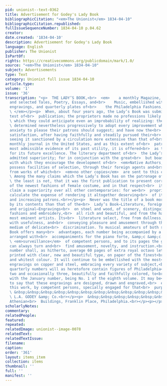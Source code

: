 ```yaml
---
pid: unionist--text-0362
title: Advertisement for Godey's Lady Book
bibliographicCitation: "<em>The Unionist</em> 1834-04-10"
bibliographicCitation.republished: 
fullIssueSequenceNumber: 1834-04-10 p.04.62
creator: 
date.created: '1834-04-10'
description: Advertisement for Godey's Lady Book
language: English
publisher: The Unionist
IsPartOf: 
rights: https://creativecommons.org/publicdomain/mark/1.0/
source: "<em>The Unionist</em> 1834-04-10"
subject: Advertisements
type: Text
category: Unionist full issue 1834-04-10
article.type: 
volume: '1'
issue: '36'
transcription: "<p>  THE LADY’S BOOK,<br>  <em>    a monthly Magazine, of original
  and selected Tales, Poetry, Essays, and<br>    Music, embellished with several hundred
  engravings, and quarterly plates of<br>    the Philadelphia Fashions, superbly colored.<br>
  \ </em></p><p>  When, about four years ago, the Lady’s Book was submitted to the
  test of<br>  publication; the proprietors made no professions likely to create expectations<br>
  \ which they could anticipate even an improbability of realizing: they were<br>
  \ determined nevertheless progressively to adopt every improvement which<br>  diligent
  anxiety to please their patrons should suggest; and have now the<br>  remunerating
  satisfaction, after having faithfully and steadily pursued their<br>  course, of
  seeing it sanctioned by a circulation more extensive than that of<br>  any other
  monthly journal in the United States, and as this extent of<br>  patronage is the
  most admissible evidence of its past utility, it is offered<br>  as the best guarantee
  for its future excellence. The literary department of<br>  the Lady’s Book is of
  admitted superiority; for in conjunction with the great<br>  but boasted liberality
  with which they encourage the development of<br>  <em>Native Authors,</em>  they
  possess facilities of selection, through their foreign agents and<br>  correspondents
  from works of which<br>  <em>no other copies</em>  are sent to this country.<br></p><p>
  \ Among the many claims which the Lady’s Book has on the patronage of Americans,<br>
  \ the least is not, that it was the first publication to present correct<br>  representations
  of the newest fashions of female costume, and in that respect<br>  it may fairly
  claim a superiority over all other contemporaries: for we<br>  proprietors seldom
  calculate the expense of rendering it altogether deserving<br>  of its increased
  and increasing patrons.<br></p><p>  Never was the title of a book more justified
  by its contents than that of the<br>  Lady’s Book—Literature, foreign and domestic—selected
  and original—Engravings<br>  on steel and wood, of scenery, distinguished persons,
  fashions and embroidery,<br>  all rich and beautiful, and from the hands of the
  most eminent artists. Its<br>  literature select, free from dullness, though teeming
  with usefulness, and<br>  conveying pleasure and amusement through the extensive
  medium of delicate<br>  discrimination. To musical amateurs of both sexes, the Lady’s
  Book offers many<br>  advantages, each number being accompanied by a popular piece,
  arranged with<br>  accompaniments for the piano forte, &amp;c &amp;c. under the<br>
  \ <em>surveillance</em>  of competent persons, and to its pages the general reader
  can always turn and<br>  find amusement, novelty, and instruction.<br></p><p>  Each
  number shall, as hitherto, average 60 pages of extra royal octavo letter<br>  press,
  printed with clear, new and beautiful type, on paper of the finest<br>  texture
  and whitest colour. It will continue to be embellished with the most<br>  splendid
  engravings on copper and steel, embracing every variety of subject,<br>  and the
  quarterly numbers will as heretofore contain figures of Philadelphia<br>  Fashions,
  two and occasionally three, beautifully and faithfully colored, to<br>  commence
  with the January number, being No. 1 of the eighth volume. It may be<br>  necessary
  to say that these engravings are designed, drawn and engraved,<br>  expressly for
  this work, by competent persons, specially engaged for that<br>  purpose.<br></p><p>
  \ &nbsp;&nbsp;&nbsp;&nbsp;&nbsp;&nbsp;&nbsp;&nbsp;&nbsp;&nbsp;&nbsp;&nbsp;&nbsp;&nbsp;&nbsp;&nbsp;&nbsp;&nbsp;&nbsp;&nbsp;&nbsp;&nbsp;&nbsp;&nbsp;&nbsp;&nbsp;&nbsp;&nbsp;&nbsp;&nbsp;&nbsp;&nbsp;&nbsp;&nbsp;&nbsp;&nbsp;&nbsp;&nbsp;&nbsp;&nbsp;&nbsp;&nbsp;&nbsp;&nbsp;&nbsp;&nbsp;&nbsp;<br>
  \ L.A. GODEY &amp; Co.<br></p><p>  &nbsp;&nbsp;&nbsp;&nbsp;&nbsp;&nbsp;&nbsp;&nbsp;&nbsp;&nbsp;&nbsp;
  Athenian<br>  Buildings, Franklin Place, Philadelphia.<br></p><p></p>"
scholarlyNotes: 
commentary: 
relatedPeople: 
featured: 
repeated: 
relatedImage: unionist--image-0078
relatedText: 
relatedTextIssue: 
filename: 
caption: 
order: '361'
layout: items_item
collection: items
thumbnail: ''
full: ''
manifest: ''
---
```

